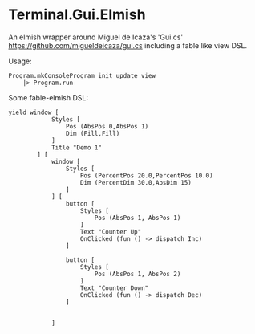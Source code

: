 # Terminal.Gui.Elmish


An elmish wrapper around Miguel de Icaza's 'Gui.cs' https://github.com/migueldeicaza/gui.cs including a fable like view DSL.


Usage:
```
Program.mkConsoleProgram init update view  
    |> Program.run

```

Some fable-elmish DSL:
```
yield window [
            Styles [
                Pos (AbsPos 0,AbsPos 1)
                Dim (Fill,Fill)
            ]
            Title "Demo 1"
        ] [
            window [
                Styles [
                    Pos (PercentPos 20.0,PercentPos 10.0)
                    Dim (PercentDim 30.0,AbsDim 15)
                ]
            ] [
                button [
                    Styles [
                        Pos (AbsPos 1, AbsPos 1)
                    ]
                    Text "Counter Up"
                    OnClicked (fun () -> dispatch Inc)                    
                ] 

                button [
                    Styles [
                        Pos (AbsPos 1, AbsPos 2)
                    ]
                    Text "Counter Down"
                    OnClicked (fun () -> dispatch Dec)                    
                ] 

                
            ]

```

